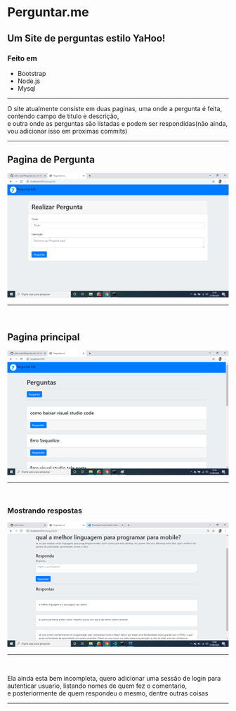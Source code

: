 <h1> Perguntar.me</h1>
<h2>Um Site de perguntas estilo YaHoo!</h2>
<h3>Feito em</h3>
<ul>
<li>Bootstrap</li>
<li>Node.js</li>
<li>Mysql</li>
</ul>
<hr>
<p>O site atualmente consiste em duas paginas, uma onde a pergunta é feita, contendo campo de titulo e descrição,<br>
e outra onde as perguntas são listadas e podem ser respondidas(não ainda, vou adicionar isso em proximas commits)</p>
<hr>

<h2>Pagina de Pergunta</h2>
<img src="readme/pergunta.png" alt="Pagina de Pergunta">
<br>
<hr>
<br>
<h2>Pagina principal</h2>
<img src="readme/principal.png" alt="Pagina principal">
<br>
<hr>
<br>
<h3>Mostrando respostas</h3>
<img src="readme/resposta.png" alt="mostrando respostas">
<br>
<hr>
<br>

<p>Ela ainda esta bem incompleta, quero adicionar uma sessão de login para autenticar usuario, listando nomes de quem fez o comentario,<br>
e posteriormente de quem respondeu o mesmo, dentre outras coisas</p>
<hr>
<br>
